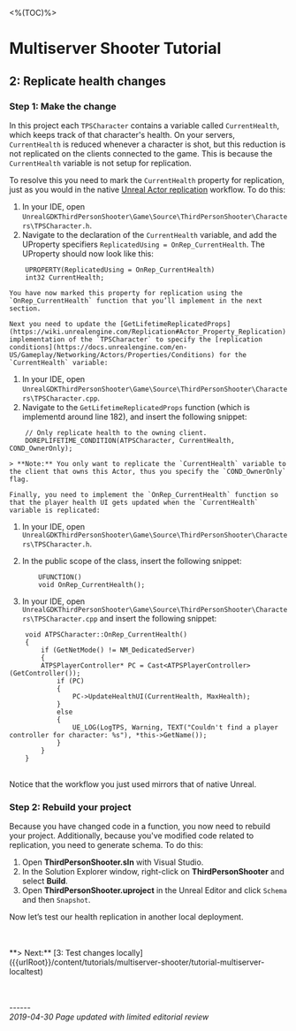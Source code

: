 <%(TOC)%>
# Multiserver Shooter Tutorial
## 2: Replicate health changes</br>
### Step 1: Make the change


In this project each `TPSCharacter` contains a variable called `CurrentHealth`, which keeps track of that character's health. On your servers, `CurrentHealth` is reduced whenever a character is shot, but this reduction is not replicated on the clients connected to the game. This is because the `CurrentHealth` variable is not setup for replication.

To resolve this you need to mark the `CurrentHealth` property for replication, just as you would in the native [Unreal Actor replication](https://docs.unrealengine.com/en-us/Resources/ContentExamples/Networking/1_1) workflow. To do this:

1. In your IDE, open `UnrealGDKThirdPersonShooter\Game\Source\ThirdPersonShooter\Characters\TPSCharacter.h`.
1. Navigate to the declaration of the `CurrentHealth` variable, and add the UProperty specifiers `ReplicatedUsing = OnRep_CurrentHealth`. The UProperty should now look like this:

```
    UPROPERTY(ReplicatedUsing = OnRep_CurrentHealth)
    int32 CurrentHealth; 
```

    You have now marked this property for replication using the `OnRep_CurrentHealth` function that you’ll implement in the next section.
    
    Next you need to update the [GetLifetimeReplicatedProps](https://wiki.unrealengine.com/Replication#Actor_Property_Replication) implementation of the `TPSCharacter` to specify the [replication conditions](https://docs.unrealengine.com/en-US/Gameplay/Networking/Actors/Properties/Conditions) for the `CurrentHealth` variable:

1. In your IDE, open `UnrealGDKThirdPersonShooter\Game\Source\ThirdPersonShooter\Characters\TPSCharacter.cpp`.
1. Navigate to the `GetLifetimeReplicatedProps` function (which is implementd around line 182), and insert the following snippet:

```
    // Only replicate health to the owning client.
    DOREPLIFETIME_CONDITION(ATPSCharacter, CurrentHealth, COND_OwnerOnly);
```

    > **Note:** You only want to replicate the `CurrentHealth` variable to the client that owns this Actor, thus you specify the `COND_OwnerOnly` flag.
    
    Finally, you need to implement the `OnRep_CurrentHealth` function so that the player health UI gets updated when the `CurrentHealth` variable is replicated:

1. In your IDE, open `UnrealGDKThirdPersonShooter\Game\Source\ThirdPersonShooter\Characters\TPSCharacter.h`.
1. In the public scope of the class, insert the following snippet:

    ```	
        UFUNCTION()
        void OnRep_CurrentHealth();
    ```

1. In your IDE, open `UnrealGDKThirdPersonShooter\Game\Source\ThirdPersonShooter\Characters\TPSCharacter.cpp` and insert the following snippet:

```
    void ATPSCharacter::OnRep_CurrentHealth()
    {
    	if (GetNetMode() != NM_DedicatedServer)
    	{
    	ATPSPlayerController* PC = Cast<ATPSPlayerController>(GetController());
    		if (PC)
    		{
    			PC->UpdateHealthUI(CurrentHealth, MaxHealth);
    		}
    		else
    		{
    			UE_LOG(LogTPS, Warning, TEXT("Couldn't find a player controller for character: %s"), *this->GetName());
    		}
    	}
    }
```

</br>
Notice that the workflow you just used mirrors that of native Unreal.

### Step 2: Rebuild your project
Because you have changed code in a function, you now need to rebuild your project. Additionally, because you've modified code related to replication, you need to generate schema. To do this:

1. Open **ThirdPersonShooter.sln** with Visual Studio.
1. In the Solution Explorer window, right-click on **ThirdPersonShooter** and select **Build**.
1. Open **ThirdPersonShooter.uproject** in the Unreal Editor and click `Schema` and then `Snapshot`.

Now let’s test our health replication in another local deployment.

</br>
</br>
**> Next:** [3: Test changes locally]({{urlRoot}}/content/tutorials/multiserver-shooter/tutorial-multiserver-localtest)
<br/>
<br/>


<br/>------<br/>
_2019-04-30 Page updated with limited editorial review_